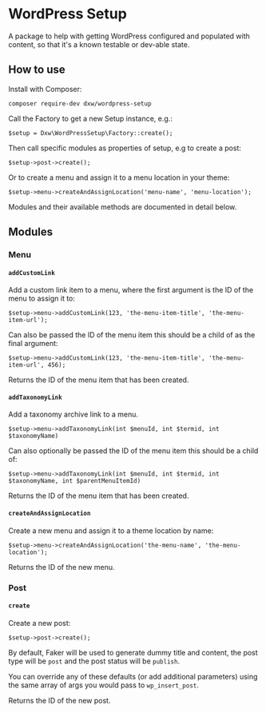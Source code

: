 # WordPress Setup

A package to help with getting WordPress configured and populated with content, so that it's a known testable or dev-able state.

## How to use

Install with Composer:

```
composer require-dev dxw/wordpress-setup
```

Call the Factory to get a new Setup instance, e.g.:

```
$setup = Dxw\WordPressSetup\Factory::create();
```

Then call specific modules as properties of setup, e.g to create a post:

```
$setup->post->create();
```

Or to create a menu and assign it to a menu location in your theme:

```
$setup->menu->createAndAssignLocation('menu-name', 'menu-location');
```

Modules and their available methods are documented in detail below.

## Modules

### Menu

#### `addCustomLink`

Add a custom link item to a menu, where the first argument is the ID of the menu to assign it to:

```
$setup->menu->addCustomLink(123, 'the-menu-item-title', 'the-menu-item-url');
```

Can also be passed the ID of the menu item this should be a child of as the final argument:

```
$setup->menu->addCustomLink(123, 'the-menu-item-title', 'the-menu-item-url', 456);
```

Returns the ID of the menu item that has been created.

#### `addTaxonomyLink`

Add a taxonomy archive link to a menu.

```
$setup->menu->addTaxonomyLink(int $menuId, int $termid, int $taxonomyName)
```

Can also optionally be passed the ID of the menu item this should be a child of:

```
$setup->menu->addTaxonomyLink(int $menuId, int $termid, int $taxonomyName, int $parentMenuItemId)
```

Returns the ID of the menu item that has been created.


#### `createAndAssignLocation`

Create a new menu and assign it to a theme location by name:

```
$setup->menu->createAndAssignLocation('the-menu-name', 'the-menu-location');
```

Returns the ID of the new menu.

### Post

#### `create`

Create a new post:

```
$setup->post->create();
```

By default, Faker will be used to generate dummy title and content, the post type will be `post` and the post status will be `publish`.

You can override any of these defaults (or add additional parameters) using the same array of args you would pass to `wp_insert_post`.

Returns the ID of the new post.
